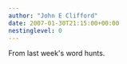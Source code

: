 ```yaml
---
author: "John E Clifford"
date: 2007-01-30T21:15:00+00:00
nestinglevel: 0
---
```

From last week's word hunts.